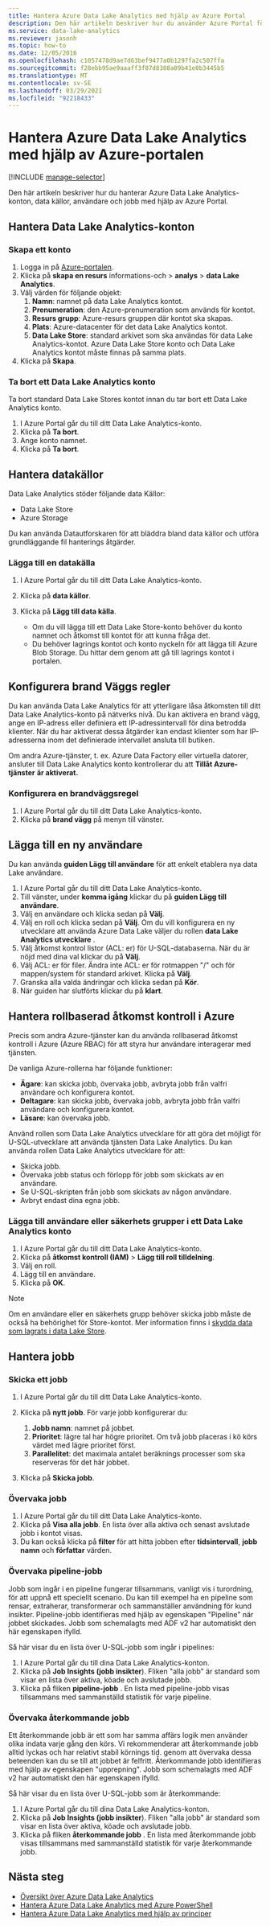 ```yaml
---
title: Hantera Azure Data Lake Analytics med hjälp av Azure Portal
description: Den här artikeln beskriver hur du använder Azure Portal för att hantera Data Lake Analytics-konton, data källor, användare & jobb.
ms.service: data-lake-analytics
ms.reviewer: jasonh
ms.topic: how-to
ms.date: 12/05/2016
ms.openlocfilehash: c1057478d9ae7d63bef9477a0b1297fa2c507ffa
ms.sourcegitcommit: f28ebb95ae9aaaff3f87d8388a09b41e0b3445b5
ms.translationtype: MT
ms.contentlocale: sv-SE
ms.lasthandoff: 03/29/2021
ms.locfileid: "92218433"
---
```

# <a name="manage-azure-data-lake-analytics-using-the-azure-portal"></a>Hantera Azure Data Lake Analytics med hjälp av Azure-portalen
[!INCLUDE [manage-selector](../../includes/data-lake-analytics-selector-manage.md)]

Den här artikeln beskriver hur du hanterar Azure Data Lake Analytics-konton, data källor, användare och jobb med hjälp av Azure Portal.


<!-- ################################ -->
<!-- ################################ -->

## <a name="manage-data-lake-analytics-accounts"></a>Hantera Data Lake Analytics-konton

### <a name="create-an-account"></a>Skapa ett konto

1. Logga in på [Azure-portalen](https://portal.azure.com).
2. Klicka på **skapa en resurs** informations-och  >  **analys**  >  **data Lake Analytics**.
3. Välj värden för följande objekt: 
   1. **Namn**: namnet på data Lake Analytics kontot.
   2. **Prenumeration**: den Azure-prenumeration som används för kontot.
   3. **Resurs grupp**: Azure-resurs gruppen där kontot ska skapas. 
   4. **Plats**: Azure-datacenter för det data Lake Analytics kontot. 
   5. **Data Lake Store**: standard arkivet som ska användas för data Lake Analytics-kontot. Azure Data Lake Store konto och Data Lake Analytics kontot måste finnas på samma plats.
4. Klicka på **Skapa**. 

### <a name="delete-a-data-lake-analytics-account"></a>Ta bort ett Data Lake Analytics konto

Ta bort standard Data Lake Stores kontot innan du tar bort ett Data Lake Analytics konto.

1. I Azure Portal går du till ditt Data Lake Analytics-konto.
2. Klicka på **Ta bort**.
3. Ange konto namnet.
4. Klicka på **Ta bort**.

<!-- ################################ -->
<!-- ################################ -->

## <a name="manage-data-sources"></a>Hantera datakällor

Data Lake Analytics stöder följande data Källor:

* Data Lake Store
* Azure Storage

Du kan använda Datautforskaren för att bläddra bland data källor och utföra grundläggande fil hanterings åtgärder. 

### <a name="add-a-data-source"></a>Lägga till en datakälla

1. I Azure Portal går du till ditt Data Lake Analytics-konto.
2. Klicka på **data källor**.
3. Klicka på **Lägg till data källa**.
    
   * Om du vill lägga till ett Data Lake Store-konto behöver du konto namnet och åtkomst till kontot för att kunna fråga det.
   * Du behöver lagrings kontot och konto nyckeln för att lägga till Azure Blob Storage. Du hittar dem genom att gå till lagrings kontot i portalen.

## <a name="set-up-firewall-rules"></a>Konfigurera brand Väggs regler

Du kan använda Data Lake Analytics för att ytterligare låsa åtkomsten till ditt Data Lake Analytics-konto på nätverks nivå. Du kan aktivera en brand vägg, ange en IP-adress eller definiera ett IP-adressintervall för dina betrodda klienter. När du har aktiverat dessa åtgärder kan endast klienter som har IP-adresserna inom det definierade intervallet ansluta till butiken.

Om andra Azure-tjänster, t. ex. Azure Data Factory eller virtuella datorer, ansluter till Data Lake Analytics konto kontrollerar du att **Tillåt Azure-tjänster** **är aktiverat.** 

### <a name="set-up-a-firewall-rule"></a>Konfigurera en brandväggsregel

1. I Azure Portal går du till ditt Data Lake Analytics-konto.
2. Klicka på **brand vägg** på menyn till vänster.

## <a name="add-a-new-user"></a>Lägga till en ny användare

Du kan använda **guiden Lägg till användare** för att enkelt etablera nya data Lake användare.

1. I Azure Portal går du till ditt Data Lake Analytics-konto.
2. Till vänster, under **komma igång** klickar du på **guiden Lägg till användare**.
3. Välj en användare och klicka sedan på **Välj**.
4. Välj en roll och klicka sedan på **Välj**. Om du vill konfigurera en ny utvecklare att använda Azure Data Lake väljer du rollen **data Lake Analytics utvecklare** .
5. Välj åtkomst kontrol listor (ACL: er) för U-SQL-databaserna. När du är nöjd med dina val klickar du på **Välj**.
6. Välj ACL: er för filer. Ändra inte ACL: er för rotmappen "/" och för mappen/system för standard arkivet. Klicka på **Välj**.
7. Granska alla valda ändringar och klicka sedan på **Kör**.
8. När guiden har slutförts klickar du på **klart**.

## <a name="manage-azure-role-based-access-control"></a>Hantera rollbaserad åtkomst kontroll i Azure

Precis som andra Azure-tjänster kan du använda rollbaserad åtkomst kontroll i Azure (Azure RBAC) för att styra hur användare interagerar med tjänsten.

De vanliga Azure-rollerna har följande funktioner:
* **Ägare**: kan skicka jobb, övervaka jobb, avbryta jobb från valfri användare och konfigurera kontot.
* **Deltagare**: kan skicka jobb, övervaka jobb, avbryta jobb från valfri användare och konfigurera kontot.
* **Läsare**: kan övervaka jobb.

Använd rollen som Data Lake Analytics utvecklare för att göra det möjligt för U-SQL-utvecklare att använda tjänsten Data Lake Analytics. Du kan använda rollen Data Lake Analytics utvecklare för att:
* Skicka jobb.
* Övervaka jobb status och förlopp för jobb som skickats av en användare.
* Se U-SQL-skripten från jobb som skickats av någon användare.
* Avbryt endast dina egna jobb.

### <a name="add-users-or-security-groups-to-a-data-lake-analytics-account"></a>Lägga till användare eller säkerhets grupper i ett Data Lake Analytics konto

1. I Azure Portal går du till ditt Data Lake Analytics-konto.
2. Klicka på **åtkomst kontroll (IAM)**  >  **Lägg till roll tilldelning**.
3. Välj en roll.
4. Lägg till en användare.
5. Klicka på **OK**.

>[!NOTE]
>Om en användare eller en säkerhets grupp behöver skicka jobb måste de också ha behörighet för Store-kontot. Mer information finns i [skydda data som lagrats i data Lake Store](../data-lake-store/data-lake-store-secure-data.md).
>

<!-- ################################ -->
<!-- ################################ -->

## <a name="manage-jobs"></a>Hantera jobb

### <a name="submit-a-job"></a>Skicka ett jobb

1. I Azure Portal går du till ditt Data Lake Analytics-konto.

2. Klicka på **nytt jobb**. För varje jobb konfigurerar du:

    1. **Jobb namn**: namnet på jobbet.
    2. **Prioritet**: lägre tal har högre prioritet. Om två jobb placeras i kö körs värdet med lägre prioritet först.
    3. **Parallelitet**: det maximala antalet beräknings processer som ska reserveras för det här jobbet.

3. Klicka på **Skicka jobb**.

### <a name="monitor-jobs"></a>Övervaka jobb

1. I Azure Portal går du till ditt Data Lake Analytics-konto.
2. Klicka på **Visa alla jobb**. En lista över alla aktiva och senast avslutade jobb i kontot visas.
3. Du kan också klicka på **filter** för att hitta jobben efter **tidsintervall**, **jobb namn** och **författar** värden. 

### <a name="monitoring-pipeline-jobs"></a>Övervaka pipeline-jobb
Jobb som ingår i en pipeline fungerar tillsammans, vanligt vis i turordning, för att uppnå ett speciellt scenario. Du kan till exempel ha en pipeline som rensar, extraherar, transformerar och sammanställer användning för kund insikter. Pipeline-jobb identifieras med hjälp av egenskapen "Pipeline" när jobbet skickades. Jobb som schemalagts med ADF v2 har automatiskt den här egenskapen ifylld. 

Så här visar du en lista över U-SQL-jobb som ingår i pipelines: 

1. I Azure Portal går du till dina Data Lake Analytics-konton.
2. Klicka på **Job Insights (jobb insikter**). Fliken "alla jobb" är standard som visar en lista över aktiva, köade och avslutade jobb.
3. Klicka på fliken **pipeline-jobb** . En lista med pipeline-jobb visas tillsammans med sammanställd statistik för varje pipeline.

### <a name="monitoring-recurring-jobs"></a>Övervaka återkommande jobb
Ett återkommande jobb är ett som har samma affärs logik men använder olika indata varje gång den körs. Vi rekommenderar att återkommande jobb alltid lyckas och har relativt stabil körnings tid. genom att övervaka dessa beteenden kan du se till att jobbet är felfritt. Återkommande jobb identifieras med hjälp av egenskapen "upprepning". Jobb som schemalagts med ADF v2 har automatiskt den här egenskapen ifylld.

Så här visar du en lista över U-SQL-jobb som är återkommande: 

1. I Azure Portal går du till dina Data Lake Analytics-konton.
2. Klicka på **Job Insights (jobb insikter**). Fliken "alla jobb" är standard som visar en lista över aktiva, köade och avslutade jobb.
3. Klicka på fliken **återkommande jobb** . En lista med återkommande jobb visas tillsammans med sammanställd statistik för varje återkommande jobb.

## <a name="next-steps"></a>Nästa steg

* [Översikt över Azure Data Lake Analytics](data-lake-analytics-overview.md)
* [Hantera Azure Data Lake Analytics med Azure PowerShell](data-lake-analytics-manage-use-powershell.md)
* [Hantera Azure Data Lake Analytics med hjälp av principer](data-lake-analytics-account-policies.md)
